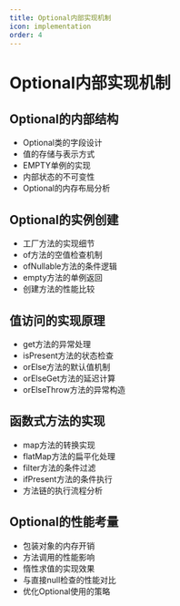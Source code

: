 ```yaml
---
title: Optional内部实现机制
icon: implementation
order: 4
---
```


# Optional内部实现机制

## Optional的内部结构

- Optional类的字段设计
- 值的存储与表示方式
- EMPTY单例的实现
- 内部状态的不可变性
- Optional的内存布局分析

## Optional的实例创建

- 工厂方法的实现细节
- of方法的空值检查机制
- ofNullable方法的条件逻辑
- empty方法的单例返回
- 创建方法的性能比较

## 值访问的实现原理

- get方法的异常处理
- isPresent方法的状态检查
- orElse方法的默认值机制
- orElseGet方法的延迟计算
- orElseThrow方法的异常构造

## 函数式方法的实现

- map方法的转换实现
- flatMap方法的扁平化处理
- filter方法的条件过滤
- ifPresent方法的条件执行
- 方法链的执行流程分析

## Optional的性能考量

- 包装对象的内存开销
- 方法调用的性能影响
- 惰性求值的实现效果
- 与直接null检查的性能对比
- 优化Optional使用的策略
